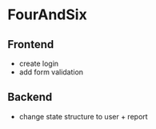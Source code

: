 # FourAndSix

## Frontend

- create login
- add form validation

## Backend

- change state structure to user + report
